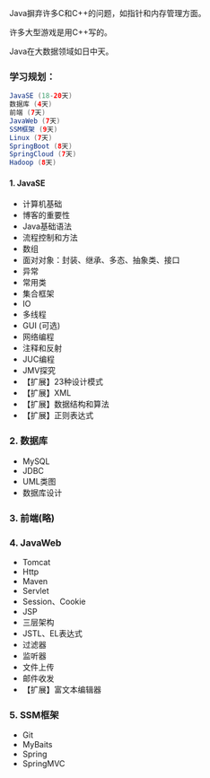 Java摒弃许多C和C++的问题，如指针和内存管理方面。

许多大型游戏是用C++写的。

Java在大数据领域如日中天。

### 学习规划：

```java
JavaSE (18-20天)
数据库 (4天)
前端 (7天)
JavaWeb (7天)
SSM框架 (9天)
Linux (7天)
SpringBoot (8天)
SpringCloud (7天)
Hadoop (8天)
```

#### 1. JavaSE

- 计算机基础
- 博客的重要性
- Java基础语法
- 流程控制和方法
- 数组
- 面对对象：封装、继承、多态、抽象类、接口
- 异常
- 常用类
- 集合框架
- IO
- 多线程
- GUI (可选)
- 网络编程
- 注释和反射
- JUC编程
- JMV探究
- 【扩展】23种设计模式
- 【扩展】XML
- 【扩展】数据结构和算法
- 【扩展】正则表达式

### 2. 数据库

- MySQL
- JDBC
- UML类图
- 数据库设计

### 3. 前端(略)

### 4. JavaWeb

- Tomcat
- Http
- Maven
- Servlet
- Session、Cookie
- JSP
- 三层架构
- JSTL、EL表达式
- 过滤器
- 监听器
- 文件上传
- 邮件收发
- 【扩展】富文本编辑器

### 5. SSM框架

- Git
- MyBaits
- Spring
- SpringMVC